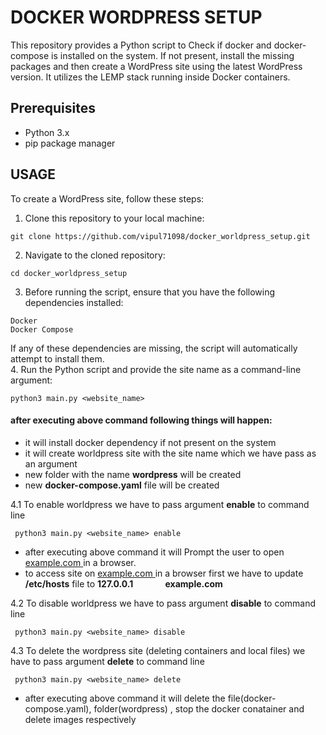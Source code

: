 # DOCKER WORDPRESS SETUP <br >
This repository provides a Python script to Check if docker and docker-compose is installed on the system. If not present, install the missing packages and then create a WordPress site using the latest WordPress version. It utilizes the LEMP stack running inside Docker containers. <br >

## Prerequisites
* Python 3.x
* pip package manager


## USAGE
  To create a WordPress site, follow these steps: <br >
   1. Clone this repository to your local machine: <br >
    
    git clone https://github.com/vipul71098/docker_worldpress_setup.git
   2. Navigate to the cloned repository: <br>
   
    cd docker_worldpress_setup
   3. Before running the script, ensure that you have the following dependencies installed:

    Docker
    Docker Compose
If any of these dependencies are missing, the script will automatically attempt to install them. <br >
   4. Run the Python script and provide the site name as a command-line argument:
   
    python3 main.py <website_name>
  
  #### after executing above command following things will happen:
  * it will install docker dependency if not present on the system <br >
  * it will create worldpress site with the site name which we have pass as an argument <br >
  * new folder with the name **wordpress** will be created <br >
  *  new **docker-compose.yaml**  file will be created <br >
 
   4.1 To enable worldpress we have to pass argument **enable** to command line <br>
   
     python3 main.py <website_name> enable
     
  * after executing above command it will Prompt the user to open [example.com ](http://example.com)in a browser.<br>
  *  to access site on   [example.com ](http://example.com)in a browser first we have to update  **/etc/hosts** file to **127.0.0.1**  $~~~~~~~~~~~$    **example.com**
    
   4.2 To disable worldpress we have to pass argument **disable** to command line <br>
   
     python3 main.py <website_name> disable
   4.3 To delete the  wordpress site (deleting containers and local files) we have to pass argument **delete** to command line <br>
   
     python3 main.py <website_name> delete
     
  * after executing above command it will delete  the file(docker-compose.yaml), folder(wordpress) , stop  the docker conatainer and delete images respectively
